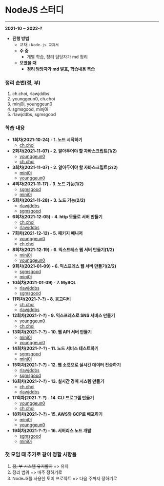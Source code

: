 # NodeJS 스터디

---

**2021-10 ~ 2022-?**
* **진행 방법**
  * 교재 : `Node.js 교과서`
  * **주 중**
    * 개별 학습, 정리 담당자가 md 정리
  * **모였을 때**
    * **정리 담당자가 md 발표, 학습내용 복습**
    
### 정리 순번(정, 부)
1. ch.choi, rlawjddbs
2. younggeun0, ch.choi
3. minj0i, younggeun0
4. sgmsgood, minj0i
5. rlawjddbs, sgmsgood

### 학습 내용
  * **1회차(2021-10-24) - 1. 노드 시작하기**
    * [ch.choi](https://github.com/ohbokdong/NodeJSStudy/blob/main/summary/week1/ch.choi.md)
  * **2회차(2021-11-07) - 2. 알아두어야 할 자바스크립트(1/2)**
    * [younggeun0](https://github.com/ohbokdong/NodeJSStudy/blob/main/summary/week2/younggeun0.md)
    * [ch.choi](https://github.com/ohbokdong/NodeJSStudy/blob/main/summary/week2/ch.choi.md)
  * **3회차(2021-11-07) - 2. 알아두어야 할 자바스크립트(2/2)**
    * [minj0i](https://github.com/ohbokdong/NodeJSStudy/blob/main/summary/week3/minj0i.md)
    * [younggeun0](https://github.com/ohbokdong/NodeJSStudy/blob/main/summary/week2/younggeun0.md#22-%ED%94%84%EB%A1%A0%ED%8A%B8%EC%97%94%EB%93%9C-%EC%9E%90%EB%B0%94%EC%8A%A4%ED%81%AC%EB%A6%BD%ED%8A%B8)
  * **4회차(2021-11-17) - 3. 노드 기능(1/2)**
    * [sgmsgood](https://github.com/ohbokdong/NodeJSStudy/blob/main/summary/week4/sgmsgood.md)
    * [minj0i](https://github.com/ohbokdong/NodeJSStudy/blob/main/summary/week4/minj0i.md)
  * **5회차(2021-11-28) - 3. 노드 기능(2/2)**
    * [rlawjddbs](https://github.com/ohbokdong/NodeJSStudy/blob/main/summary/week5/rlawjddbs.md)
    * [sgmsgood](https://github.com/ohbokdong/NodeJSStudy/blob/main/summary/week5/sgmsgood.md)
  * **6회차(2021-12-05) - 4. http 모듈로 서버 만들기**
    * [ch.choi](https://github.com/ohbokdong/NodeJSStudy/blob/main/summary/week6/ch.choi.md)
    * [rlawjddbs](https://github.com/ohbokdong/NodeJSStudy/blob/main/summary/week6/rlawjddbs.md)
  * **7회차(2021-12-12) - 5. 패키지 매니저**
    * [younggeun0](https://github.com/ohbokdong/NodeJSStudy/blob/main/summary/week7/younggeun0.md)
    * [ch.choi](https://github.com/ohbokdong/NodeJSStudy/blob/main/summary/week7/ch.choi.md)
  * **8회차(2021-12-19) - 6. 익스프레스 웹 서버 만들기(1/2)**
    * [minj0i](https://github.com/ohbokdong/NodeJSStudy/blob/main/summary/week8/minj0i.md)
    * [younggeun0](https://github.com/ohbokdong/NodeJSStudy/blob/main/summary/week8/younggeun0.md)
  * **9회차(2021-01-09) - 6. 익스프레스 웹 서버 만들기(2/2)**
    * [sgmsgood](https://github.com/ohbokdong/NodeJSStudy/blob/main/summary/week9/sgmsgood.md)
    * [minj0i](https://github.com/ohbokdong/NodeJSStudy/blob/main/summary/week9/minj0i.md)
  * **10회차(2021-01-09) - 7. MySQL**
    * [rlawjddbs](https://github.com/ohbokdong/NodeJSStudy/blob/main/summary/week10/rlawjddbs.md)
    * [sgmsgood](https://github.com/ohbokdong/NodeJSStudy/blob/main/summary/week10/sgmsgood.md)
  * **11회차(2021-?-?) - 8. 몽고디비**
    * [ch.choi](https://github.com/ohbokdong/NodeJSStudy/blob/main/summary/week11/ch.choi.md)
    * [rlawjddbs](https://github.com/ohbokdong/NodeJSStudy/blob/main/summary/week11/rlawjddbs.md)
  * **12회차(2021-?-?) - 9. 익스프레스로 SNS 서비스 만들기**
    * [younggeun0](https://github.com/ohbokdong/NodeJSStudy/blob/main/summary/week12/younggeun0.md)
    * [ch.choi](https://github.com/ohbokdong/NodeJSStudy/blob/main/summary/week12/ch.choi.md)
  * **13회차(2021-?-?) - 10. 웹 API 서버 만들기**
    * [minj0i](https://github.com/ohbokdong/NodeJSStudy/blob/main/summary/week13/minj0i.md)
    * [younggeun0](https://github.com/ohbokdong/NodeJSStudy/blob/main/summary/week13/younggeun0.md)
  * **14회차(2021-?-?) - 11. 노드 서비스 테스트하기**
    * [sgmsgood](https://github.com/ohbokdong/NodeJSStudy/blob/main/summary/week14/sgmsgood.md)
    * [minj0i](https://github.com/ohbokdong/NodeJSStudy/blob/main/summary/week14/minj0i.md)
  * **15회차(2021-?-?) - 12. 웹 소켓으로 실시간 데이터 전송하기**
    * [rlawjddbs](https://github.com/ohbokdong/NodeJSStudy/blob/main/summary/week15/rlawjddbs.md)
    * [sgmsgood](https://github.com/ohbokdong/NodeJSStudy/blob/main/summary/week15/sgmsgood.md)
  * **16회차(2021-?-?) - 13. 실시간 경매 시스템 만들기**
    * [ch.choi](https://github.com/ohbokdong/NodeJSStudy/blob/main/summary/week16/ch.choi.md)
    * [rlawjddbs](https://github.com/ohbokdong/NodeJSStudy/blob/main/summary/week16/rlawjddbs.md)
  * **17회차(2021-?-?) - 14. CLI 프로그램 만들기**
    * [younggeun0](https://github.com/ohbokdong/NodeJSStudy/blob/main/summary/week17/younggeun0.md)
    * [ch.choi](https://github.com/ohbokdong/NodeJSStudy/blob/main/summary/week17/ch.choi.md)
  * **18회차(2021-?-?) - 15. AWS와 GCP로 배포하기**
    * [minj0i](https://github.com/ohbokdong/NodeJSStudy/blob/main/summary/week18/minj0i.md)
    * [younggeun0](https://github.com/ohbokdong/NodeJSStudy/blob/main/summary/week18/younggeun0.md)
  * **19회차(2021-?-?) - 16. 서버리스 노드 개발**
    * [sgmsgood](https://github.com/ohbokdong/NodeJSStudy/blob/main/summary/week19/sgmsgood.md)
    * [minj0i](https://github.com/ohbokdong/NodeJSStudy/blob/main/summary/week19/minj0i.md)
### 첫 모임 때 추가로 같이 정할 사항들

1. ~~정, 부 시스템 유지할지~~ => 유지
2. 정리 범위 => 매주 정하기로
3. NodeJS를 사용한 토이 프로젝트 => 다음 주까지 정하기로

